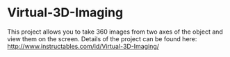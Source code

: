 # Virtual-3D-Imaging
This project allows you to take 360 images from two axes of the object and view them on the screen.
Details of the project can be found here: http://www.instructables.com/id/Virtual-3D-Imaging/
